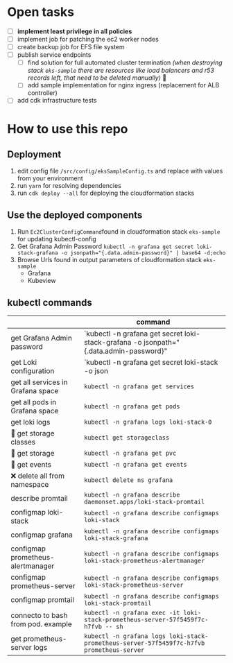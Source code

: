 # Open tasks
- [ ] **implement least privilege in all policies**
- [ ] implement job for patching the ec2 worker nodes 
- [ ] create backup job for EFS file system
- [ ] publish service endpoints
  - [ ] find solution for full automated cluster termination *(when destroying stack `eks-sample` there are resources like load balancers and r53 records left, that need to be deleted manually)* 💩
  - [ ] add sample implementation for nginx ingress (replacement for ALB controller)
- [ ] add cdk infrastructure tests

# How to use this repo
## Deployment
1. edit config file `/src/config/eksSampleConfig.ts` and replace with values from your environment
1. run `yarn` for resolving dependencies
1. run `cdk deploy --all` for deploying the cloudformation stacks

## Use the deployed components
1. Run `Ec2ClusterConfigCommand`found in cloudformation stack `eks-sample` for updating kubectl-config 
1. Get Grafana Admin Password `kubectl -n grafana get secret loki-stack-grafana -o jsonpath="{.data.admin-password}" | base64 -d;echo`
1. Browse Urls found in output parameters of cloudformation stack `eks-sample`
   - Grafana
   - Kubeview

## kubectl commands
|                                  |command                                                                                                               |
|--                                |--                                                                                                                    |
|get Grafana Admin password        |`kubectl -n grafana get secret loki-stack-grafana -o jsonpath="{.data.admin-password}" | base64 -d;echo`              |
|get Loki configuration            |`kubectl -n grafana get secret loki-stack -o json | jq '.data."loki.yaml"' | tr -d "\"" | base64 -d`                  |
|get all services in Grafana space |`kubectl -n grafana get services`                                                                                     |
|get all pods in Grafana space     |`kubectl -n grafana get pods`                                                                                         |
|get loki logs                     |`kubectl -n grafana logs loki-stack-0`                                                                                |
|:floppy_disk: get storage classes |`kubectl get storageclass`                                                                                            |
|:floppy_disk: get storage         |`kubectl -n grafana get pvc`                                                                                          |
|:newspaper: get events            |`kubectl -n grafana get events`                                                                                       |
|:x: delete all from namespace     |`kubectl delete ns grafana`                                                                                           |                                                                                                             |
|describe promtail                 |`kubectl -n grafana describe daemonset.apps/loki-stack-promtail`                                                      |
|configmap loki-stack              |`kubectl -n grafana describe configmaps loki-stack`                                                                   |
|configmap grafana                 |`kubectl -n grafana describe configmaps loki-stack-grafana`                                                           |
|configmap prometheus-alertmanager |`kubectl -n grafana describe configmaps loki-stack-prometheus-alertmanager`                                           |
|configmap prometheus-server       |`kubectl -n grafana describe configmaps loki-stack-prometheus-server`                                                 |
|configmap promtail                |`kubectl -n grafana describe configmaps loki-stack-promtail`                                                          |
|connecto to bash from pod. example|`kubectl -n grafana exec -it loki-stack-prometheus-server-57f5459f7c-h7fvb -- sh` |
|get prometheus-server logs        |`kubectl -n grafana logs loki-stack-prometheus-server-57f5459f7c-h7fvb prometheus-server`|